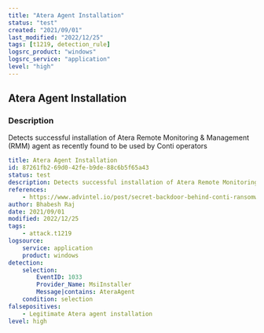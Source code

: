 ```yaml
---
title: "Atera Agent Installation"
status: "test"
created: "2021/09/01"
last_modified: "2022/12/25"
tags: [t1219, detection_rule]
logsrc_product: "windows"
logsrc_service: "application"
level: "high"
---
```


## Atera Agent Installation

### Description

Detects successful installation of Atera Remote Monitoring & Management (RMM) agent as recently found to be used by Conti operators

```yml
title: Atera Agent Installation
id: 87261fb2-69d0-42fe-b9de-88c6b5f65a43
status: test
description: Detects successful installation of Atera Remote Monitoring & Management (RMM) agent as recently found to be used by Conti operators
references:
    - https://www.advintel.io/post/secret-backdoor-behind-conti-ransomware-operation-introducing-atera-agent
author: Bhabesh Raj
date: 2021/09/01
modified: 2022/12/25
tags:
    - attack.t1219
logsource:
    service: application
    product: windows
detection:
    selection:
        EventID: 1033
        Provider_Name: MsiInstaller
        Message|contains: AteraAgent
    condition: selection
falsepositives:
    - Legitimate Atera agent installation
level: high

```
